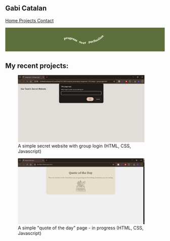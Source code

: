 ## Gabi Catalan

[Home ](index.md) 
[Projects ](projects.md) 
[Contact ](contact.md) 

![banner](images/banner.png)

## My recent projects:

<figure><a href="/images/js-group-login.png"><img src="/images/js-group-login.png" alt="screenshot of a simple secret website + login" width="400"></a><figcaption>A simple secret website with group login (HTML, CSS, Javascript)</figcaption></figure>

<figure><a href="/images/simple-quote-of-the-day.png"><img src="/images/simple-quote-of-the-day.png" alt="screenshot of a simple quote of the day website" width="400"></a><figcaption>A simple "quote of the day" page - in progress (HTML, CSS, Javascript)</figcaption></figure>